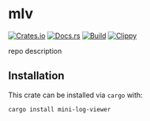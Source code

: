 # mlv
[![Crates.io](https://img.shields.io/crates/v/mini-log-viewer)](https://crates.io/crates/mini-log-viewer) 
[![Docs.rs](https://docs.rs/mini-log-viewer/badge.svg)](https://docs.rs/mini-log-viewer) 
[![Build](https://github.com/Ewpratten/mlv/actions/workflows/build.yml/badge.svg)](https://github.com/Ewpratten/mlv/actions/workflows/build.yml)
[![Clippy](https://github.com/Ewpratten/mlv/actions/workflows/clippy.yml/badge.svg)](https://github.com/Ewpratten/mlv/actions/workflows/clippy.yml)


repo description

## Installation

This crate can be installed via `cargo` with:

```sh
cargo install mini-log-viewer
```
